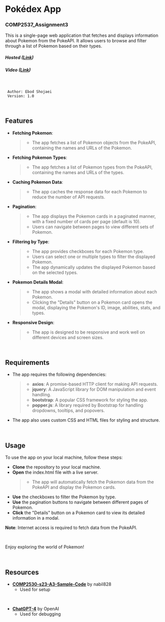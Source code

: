# Pokédex App
### COMP2537_Assignment3

This is a single-page web application that fetches and displays information about Pokemon from the PokeAPI. It allows users to browse and filter through a list of Pokemon based on their types.
<br>
##### Hosted (**[Link](https://pokebodex.netlify.app)**)
##### Video (**[Link](#)**)

<br>

	 Author: Ebod Shojaei
	 Version: 1.0

<br>

## Features
- **Fetching Pokemon**: 
    > - The app fetches a list of Pokemon objects from the PokeAPI, containing the names and URLs of the Pokemon.
- **Fetching Pokemon Types**: 
    > - The app fetches a list of Pokemon types from the PokeAPI, containing the names and URLs of the types.
- **Caching Pokemon Data**: 
    > - The app caches the response data for each Pokemon to reduce the number of API requests.
- **Pagination**: 
    > - The app displays the Pokemon cards in a paginated manner, with a fixed number of cards per page (default is 10). 
	> - Users can navigate between pages to view different sets of Pokemon.
- **Filtering by Type**: 
    > - The app provides checkboxes for each Pokemon type. 
	> - Users can select one or multiple types to filter the displayed Pokemon. 
	> - The app dynamically updates the displayed Pokemon based on the selected types.
- **Pokemon Details Modal**: 
    > - The app shows a modal with detailed information about each Pokemon. 
	> - Clicking the "Details" button on a Pokemon card opens the modal, displaying the Pokemon's ID, image, abilities, stats, and types.
- **Responsive Design**: 
    > - The app is designed to be responsive and work well on different devices and screen sizes.

<br>

## Requirements
- The app requires the following dependencies:
    > - **axios**: A promise-based HTTP client for making API requests.
    > - **jquery**: A JavaScript library for DOM manipulation and event handling.
    > - **bootstrap**: A popular CSS framework for styling the app.
    > - **popper.js**: A library required by Bootstrap for handling dropdowns, tooltips, and popovers.

- The app also uses custom CSS and HTML files for styling and structure.

<br>

## Usage
To use the app on your local machine, follow these steps:
- **Clone** the repository to your local machine.
- **Open** the index.html file with a live server.
	> - The app will automatically fetch the Pokemon data from the PokeAPI and display the Pokemon cards.
- **Use** the checkboxes to filter the Pokemon by type.
- **Use** the pagination buttons to navigate between different pages of Pokemon.
- **Click** the "Details" button on a Pokemon card to view its detailed information in a modal.

**Note**: Internet access is required to fetch data from the PokeAPI.

<br>

Enjoy exploring the world of Pokemon!

<br>

## Resources
- **[COMP2530-s23-A3-Sample-Code](https://github.com/nabil828/COMP2530-s23-A3-Sample-Code)** by nabil828
	- Used for setup
<br>

- **[ChatGPT-4](https://chat.openai.com/)** by OpenAI
	- Used for debugging

<br>
